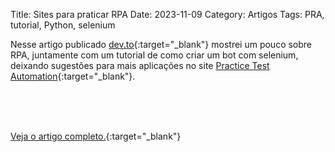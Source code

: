 Title: Sites para praticar RPA
Date: 2023-11-09
Category: Artigos
Tags: PRA, tutorial, Python, selenium

Nesse artigo publicado [dev.to](https://dev.to/botcitydev/sites-para-praticar-rpa-4k2l){:target="_blank"} mostrei um pouco sobre RPA, juntamente com um tutorial de como criar um bot com selenium, deixando sugestões para mais aplicações no site [Practice Test Automation](https://practicetestautomation.com/){:target="_blank"}.

<br><br><br>

[Veja o artigo completo.](https://dev.to/botcitydev/sites-para-praticar-rpa-4k2l){:target="_blank"}

